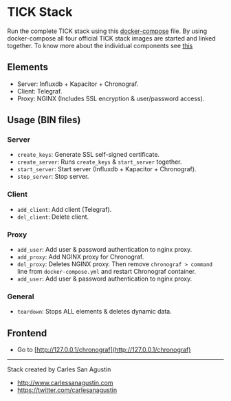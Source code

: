 # TICK Stack

Run the complete TICK stack using this [docker-compose](https://docs.docker.com/compose/) file.
By using docker-compose all four official TICK stack images are started and linked together.
To know more about the individual components see [this](https://influxdata.com/)

## Elements

* Server: Influxdb + Kapacitor + Chronograf.
* Client: Telegraf.
* Proxy: NGINX (Includes SSL encryption & user/password access).

## Usage (BIN files)

### Server

* `create_keys`: Generate SSL self-signed certificate.
* `create_server`: Runs `create_keys` & `start_server` together.
* `start_server`: Start server (Influxdb + Kapacitor + Chronograf).
* `stop_server`: Stop server.

### Client

* `add_client`: Add client (Telegraf).
* `del_client`: Delete client.

### Proxy

* `add_user`: Add user & password authentication to nginx proxy.
* `add_proxy`: Add NGINX proxy for Chronograf.
* `del_proxy`: Deletes NGINX proxy. Then remove `chronograf > command` line from `docker-compose.yml` and restart Chronograf container.
* `add_user`: Add user & password authentication to nginx proxy.

### General

* `teardown`: Stops ALL elements & deletes dynamic data.

## Frontend

* Go to [http://127.0.0.1/chronograf](http://127.0.0.1/chronograf)

---

Stack created by Carles San Agustin

* http://www.carlessanagustin.com
* https://twitter.com/carlesanagustin
